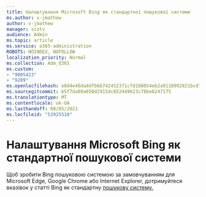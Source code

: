 ```yaml
---
title: Налаштування Microsoft Bing як стандартної пошукової системи
ms.author: v-jmathew
author: v-jmathew
manager: scotv
audience: Admin
ms.topic: article
ms.service: o365-administration
ROBOTS: NOINDEX, NOFOLLOW
localization_priority: Normal
ms.collection: Adm_O365
ms.custom:
- "9005423"
- "9289"
ms.openlocfilehash: e8d4e46da4dfb6b742452371cfd1b0054eb2a9118092821bcd7b66ef4121d02f
ms.sourcegitcommit: b5f7da89a650d2915dc652449623c78be6247175
ms.translationtype: MT
ms.contentlocale: uk-UA
ms.lasthandoff: 08/05/2021
ms.locfileid: "53925510"
---
```

# <a name="make-microsoft-bing-your-default-search-engine"></a>Налаштування Microsoft Bing як стандартної пошукової системи

Щоб зробити Bing пошуковою системою за замовчуванням для Microsoft Edge, Google Chrome або Internet Explorer, дотримуйтеся вказівок у статті Bing як стандартну [пошукову систему.](https://go.microsoft.com/fwlink/?linkid=2148834)
